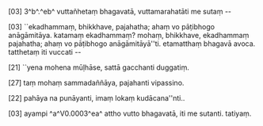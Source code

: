 [03] 3^b^.^eb^ vuttañhetaṃ bhagavatā, vuttamarahatāti me sutaṃ --

[03] ``ekadhammaṃ, bhikkhave, pajahatha; ahaṃ vo pāṭibhogo  anāgāmitāya. katamaṃ ekadhammaṃ? mohaṃ, bhikkhave, ekadhammaṃ  pajahatha; ahaṃ vo pāṭibhogo anāgāmitāyā''ti. etamatthaṃ bhagavā  avoca. tatthetaṃ iti vuccati --

[21] ``yena mohena mūḷhāse, sattā gacchanti duggatiṃ.

[27] taṃ mohaṃ sammadaññāya, pajahanti vipassino.

[22] pahāya na punāyanti, imaṃ lokaṃ kudācana''nti..

[03] ayampi ^a^V0.0003^ea^ attho vutto bhagavatā, iti me sutanti. tatiyaṃ.
